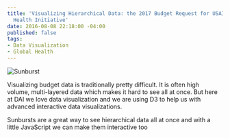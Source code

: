 ```yaml
---
title: 'Visualizing Hierarchical Data: the 2017 Budget Request for USAID''s Global
  Health Initiative'
date: 2016-08-08 22:18:00 -04:00
published: false
tags:
- Data Visualization
- Global Health
---
```


![Sunburst](/uploads/Capture.PNG-5e5efd.jpg)

Visualizing budget data is traditionally pretty difficult. It is often high volume, multi-layered data which makes it hard to see all at once. But here at DAI we love data visualization and we are using D3 to help us with advanced interactive data visualizations.

Sunbursts are a great way to see hierarchical data all at once and with a little JavaScript we can make them interactive too


